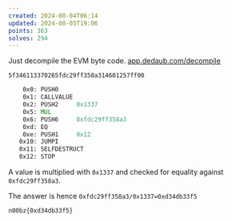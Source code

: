 ```yaml
---
created: 2024-08-04T06:14
updated: 2024-08-05T19:06
points: 363
solves: 294
---
```


Just decompile the EVM byte code. [app.dedaub.com/decompile](https://app.dedaub.com/decompile)

`5f346113370265fdc29ff358a314601257ff00`

```asm
    0x0: PUSH0     
    0x1: CALLVALUE 
    0x2: PUSH2     0x1337
    0x5: MUL       
    0x6: PUSH6     0xfdc29ff358a3
    0xd: EQ        
    0xe: PUSH1     0x12
   0x10: JUMPI     
   0x11: SELFDESTRUCT
   0x12: STOP
```

A value is multiplied with `0x1337` and checked for equality against `0xfdc29ff358a3`.

The answer is hence `0xfdc29ff358a3/0x1337=0xd34db33f5`

```flag
n00bz{0xd34db33f5}
```
